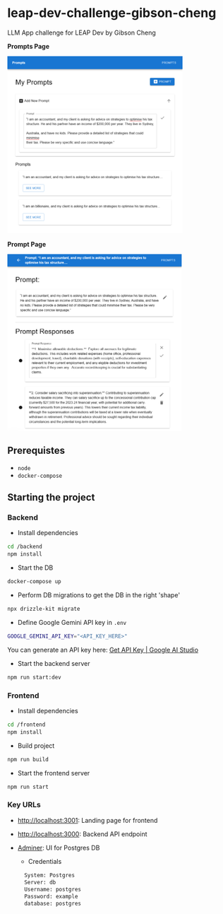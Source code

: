 # leap-dev-challenge-gibson-cheng

LLM App challenge for LEAP Dev
by Gibson Cheng

**Prompts Page**

<img src='./screenshots/prompts-page.png' height=400/>

**Prompt Page**

<img src='./screenshots/prompt-page.png' height=400/>

## Prerequistes

- `node`
- `docker-compose`

## Starting the project

### Backend

- Install dependencies

```sh
cd /backend
npm install

```

- Start the DB

```sh
docker-compose up
```

- Perform DB migrations to get the DB in the right 'shape'

```sh
npx drizzle-kit migrate
```

- Define Google Gemini API key in `.env`

```sh
GOOGLE_GEMINI_API_KEY="<API_KEY_HERE>"
```

You can generate an API key here: [Get API Key | Google AI Studio](https://aistudio.google.com/app/apikey)

- Start the backend server

```sh
npm run start:dev
```

### Frontend

- Install dependencies

```sh
cd /frontend
npm install
```

- Build project

```sh
npm run build
```

- Start the frontend server

```sh
npm run start
```

### Key URLs

- [http://localhost:3001](http://localhost:3001): Landing page for frontend
- [http://localhost:3000](http://localhost:3000): Backend API endpoint
- [Adminer](http://localhost:8080/?pgsql=db&username=postgres&db=postgres&ns=public): UI for Postgres DB

  - Credentials

  ```
    System: Postgres
    Server: db
    Username: postgres
    Password: example
    database: postgres
  ```
